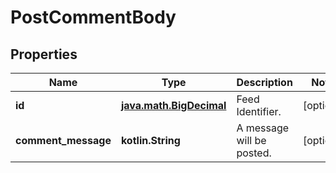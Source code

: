 
# PostCommentBody

## Properties
Name | Type | Description | Notes
------------ | ------------- | ------------- | -------------
**id** | [**java.math.BigDecimal**](java.math.BigDecimal.md) | Feed Identifier. |  [optional]
**comment_message** | **kotlin.String** | A message will be posted. |  [optional]



